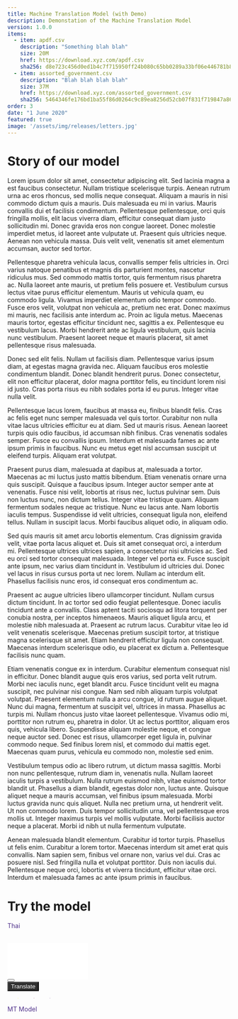 ```yaml
---
title: Machine Translation Model (with Demo)
description: Demonstation of the Machine Translation Model
version: 1.0.0
items:
  - item: apdf.csv
    description: "Something blah blah"
    size: 20M
    href: https://download.xyz.com/apdf.csv
    sha256: d8e723c456d0ed1b4c7f715950ff24b080c65bb0289a33bf06e446781b83e1e7
  - item: assorted_government.csv
    description: "Blah blah blah blah"
    size: 37M
    href: https://download.xyz.com/assorted_government.csv
    sha256: 5464346fe176bd1ba55f86d0264c9c89ea8256d52cb07f831f719847a8607b34
order: 3
date: "1 June 2020"
featured: true
image: '/assets/img/releases/letters.jpg'
---
```


# Story of our model

Lorem ipsum dolor sit amet, consectetur adipiscing elit. Sed lacinia magna a est faucibus consectetur. Nullam tristique scelerisque turpis. Aenean rutrum urna ac eros rhoncus, sed mollis neque consequat. Aliquam a mauris in nisi commodo dictum quis a mauris. Duis malesuada eu mi in varius. Mauris convallis dui et facilisis condimentum. Pellentesque pellentesque, orci quis fringilla mollis, elit lacus viverra diam, efficitur consequat diam justo sollicitudin mi. Donec gravida eros non congue laoreet. Donec molestie imperdiet metus, id laoreet ante vulputate ut. Praesent quis ultricies neque. Aenean non vehicula massa. Duis velit velit, venenatis sit amet elementum accumsan, auctor sed tortor.

Pellentesque pharetra vehicula lacus, convallis semper felis ultricies in. Orci varius natoque penatibus et magnis dis parturient montes, nascetur ridiculus mus. Sed commodo mattis tortor, quis fermentum risus pharetra ac. Nulla laoreet ante mauris, ut pretium felis posuere et. Vestibulum cursus lectus vitae purus efficitur elementum. Mauris ut vehicula quam, eu commodo ligula. Vivamus imperdiet elementum odio tempor commodo. Fusce eros velit, volutpat non vehicula ac, pretium nec erat. Donec maximus mi mauris, nec facilisis ante interdum ac. Proin ac ligula metus. Maecenas mauris tortor, egestas efficitur tincidunt nec, sagittis a ex. Pellentesque eu vestibulum lacus. Morbi hendrerit ante ac ligula vestibulum, quis lacinia nunc vestibulum. Praesent laoreet neque et mauris placerat, sit amet pellentesque risus malesuada.

Donec sed elit felis. Nullam ut facilisis diam. Pellentesque varius ipsum diam, at egestas magna gravida nec. Aliquam faucibus eros molestie condimentum blandit. Donec blandit hendrerit purus. Donec consectetur, elit non efficitur placerat, dolor magna porttitor felis, eu tincidunt lorem nisi id justo. Cras porta risus eu nibh sodales porta id eu purus. Integer vitae nulla velit.

Pellentesque lacus lorem, faucibus at massa eu, finibus blandit felis. Cras ac felis eget nunc semper malesuada vel quis tortor. Curabitur non nulla vitae lacus ultricies efficitur eu at diam. Sed ut mauris risus. Aenean laoreet turpis quis odio faucibus, id accumsan nibh finibus. Cras venenatis sodales semper. Fusce eu convallis ipsum. Interdum et malesuada fames ac ante ipsum primis in faucibus. Nunc eu metus eget nisl accumsan suscipit ut eleifend turpis. Aliquam erat volutpat.

Praesent purus diam, malesuada at dapibus at, malesuada a tortor. Maecenas ac mi luctus justo mattis bibendum. Etiam venenatis ornare urna quis suscipit. Quisque a faucibus ipsum. Integer auctor semper ante at venenatis. Fusce nisi velit, lobortis at risus nec, luctus pulvinar sem. Duis non luctus nunc, non dictum tellus. Integer vitae tristique quam. Aliquam fermentum sodales neque ac tristique. Nunc eu lacus ante. Nam lobortis iaculis tempus. Suspendisse id velit ultricies, consequat ligula non, eleifend tellus. Nullam in suscipit lacus. Morbi faucibus aliquet odio, in aliquam odio.

Sed quis mauris sit amet arcu lobortis elementum. Cras dignissim gravida velit, vitae porta lacus aliquet et. Duis sit amet consequat orci, a interdum mi. Pellentesque ultrices ultrices sapien, a consectetur nisi ultricies ac. Sed eu orci sed tortor consequat malesuada. Integer vel porta ex. Fusce suscipit ante ipsum, nec varius diam tincidunt in. Vestibulum id ultricies dui. Donec vel lacus in risus cursus porta ut nec lorem. Nullam ac interdum elit. Phasellus facilisis nunc eros, id consequat eros condimentum ac.

Praesent ac augue ultricies libero ullamcorper tincidunt. Nullam cursus dictum tincidunt. In ac tortor sed odio feugiat pellentesque. Donec iaculis tincidunt ante a convallis. Class aptent taciti sociosqu ad litora torquent per conubia nostra, per inceptos himenaeos. Mauris aliquet ligula arcu, et molestie nibh malesuada at. Praesent ac rutrum lacus. Curabitur vitae leo id velit venenatis scelerisque. Maecenas pretium suscipit tortor, at tristique magna scelerisque sit amet. Etiam hendrerit efficitur ligula non consequat. Maecenas interdum scelerisque odio, eu placerat ex dictum a. Pellentesque facilisis nunc quam.

Etiam venenatis congue ex in interdum. Curabitur elementum consequat nisl in efficitur. Donec blandit augue quis eros varius, sed porta velit rutrum. Morbi nec iaculis nunc, eget blandit arcu. Fusce tincidunt velit eu magna suscipit, nec pulvinar nisi congue. Nam sed nibh aliquam turpis volutpat volutpat. Praesent elementum nulla a arcu congue, id rutrum augue aliquet. Nunc dui magna, fermentum at suscipit vel, ultrices in massa. Phasellus ac turpis mi. Nullam rhoncus justo vitae laoreet pellentesque. Vivamus odio mi, porttitor non rutrum eu, pharetra in dolor. Ut ac lectus porttitor, aliquam eros quis, vehicula libero. Suspendisse aliquam molestie neque, et congue neque auctor sed. Donec est risus, ullamcorper eget ligula in, pulvinar commodo neque. Sed finibus lorem nisl, et commodo dui mattis eget. Maecenas quam purus, vehicula eu commodo non, molestie sed enim.

Vestibulum tempus odio ac libero rutrum, ut dictum massa sagittis. Morbi non nunc pellentesque, rutrum diam in, venenatis nulla. Nullam laoreet iaculis turpis a vestibulum. Nulla rutrum euismod nibh, vitae euismod tortor blandit ut. Phasellus a diam blandit, egestas dolor non, luctus ante. Quisque aliquet neque a mauris accumsan, vel finibus ipsum malesuada. Morbi luctus gravida nunc quis aliquet. Nulla nec pretium urna, ut hendrerit velit. Ut non commodo lorem. Duis tempor sollicitudin urna, vel pellentesque eros mollis ut. Integer maximus turpis vel mollis vulputate. Morbi facilisis auctor neque a placerat. Morbi id nibh ut nulla fermentum vulputate.

Aenean malesuada blandit elementum. Curabitur id tortor turpis. Phasellus ut felis enim. Curabitur a lorem tortor. Maecenas interdum sit amet erat quis convallis. Nam sapien sem, finibus vel ornare non, varius vel dui. Cras ac posuere nisl. Sed fringilla nulla et volutpat porttitor. Duis non iaculis dui. Pellentesque neque orci, lobortis et viverra tincidunt, efficitur vitae orci. Interdum et malesuada fames ac ante ipsum primis in faucibus.

# Try the model
<script src="https://www.google.com/recaptcha/api.js?render=6LcmgbQZAAAAABtOLkxEuM7hjtXxnr7Nwj8FQZl0"></script>

<div class="test1 w-100 d-flex flex-column">  
  <div class="textarea-box d-flex flex-column pt-2 pb-3">              
    <div class="lang-translate d-flex align-items-center justify-content-center border border-bottom-0 bg-white">
      <div class="lang-input font-weight-bold text-center d-flex align-items-center justify-content-center">Thai</div>
      <button class="btn my-0 mx-5 btn-convert p-0 bg-white">
        <i class="fas fa-exchange-alt"></i>          
      </button>
      <div class="lang-output font-weight-bold text-center">English</div>
    </div>    
    <textarea class="textarea-input px-3 py-2 border border-bottom-0" rows="5"></textarea>
    <div class="feature-input text-right w-100 bg-white border border-top-0">
      <button type="button" class="btn btn-sm bg-white mr-3 border-0 btn-features btn-remove" data-toggle="tooltip" data-placement="bottom" title="remove all">
        <i class="fas fa-trash-alt"></i>
      </button>
    </div>
    <button type="button" class="btn mx-auto mt-3 border-0 btn-translate btn-translate-fn">
      Translate      
    </button>
    <!-- <div class="mx-auto mt-3 border-0"><i class="fa fa-angle-double-down"></i></div> -->
    <div class="loading d-none text-center mt-3 "> 
      <div class="spinner-grow spinner-left" role="status">        
      </div>
      <div class="spinner-grow spinner-center" role="status">        
      </div>
      <div class="spinner-grow spinner-right" role="status">        
      </div>
    </div>
  </div>
  <div class="compare-output-container d-flex flex-row">    
    <div class="textarea-box translate-output d-none flex-column border flex-fill mr-1">
      <div class="mt-container px-3 pt-2 bg-white border-bottom">
        <div class="mt-title pb-1">MT Model</div>
      </div>
      <textarea class="textarea-mt-output p-3" id="output-translation" rows="6" readonly></textarea>
      <div class="feature-output text-right bg-white">
        <button class="btn btn-sm border-0 bg-white btn-features btn-copy" data-toggle="tooltip" data-placement="bottom" title="copy to clipboard">
          <i class="fa fa-clone"></i>
        </button>
      </div>
    </div>    
    <div class="textarea-box translate-output d-none flex-column border flex-fill ml-1">    
      <div class="gt-container px-3 pt-2 bg-white border-bottom">
        <div class="gt-title pb-1">Google Translation Model</div>
      </div>
      <textarea class="textarea-gt-output p-3" id="output-translation" rows="6" readonly></textarea>
      <div class="feature-output text-right bg-white">
        <button class="btn btn-sm border-0 bg-white btn-features btn-copy" data-toggle="tooltip" data-placement="bottom" title="copy to clipboard">
          <i class="fa fa-clone"></i>
        </button>
      </div>
    </div>
  </div>  
  <span class="compare-tran text-right d-none">
    Compare with <a class="link-google-tran">Google Translate</a>
  </span>	
  <div class="d-flex justify-content-center">
    <button type="button" class="btn btn-retry btn-light btn-translate-fn mt-3 border border-secondary m-2 rounded-20 d-none">
      <i class="fa fa-undo"></i> Try Again
    </button>
    <button type="button" class="btn btn-remove btn-remove-all btn-light mt-3 border border-secondary m-2 d-none">
      <i class="fa fa-trash-alt"></i> Remove
    </button>
  </div>
</div>

<style>
  textarea { 
    resize: none;
    border: 1px solid #ffffff;        
  }
  
  textarea:focus {
    outline: none !important;    
  }

  .lang-translate {
    height: 3rem;
  }

  .btn-convert {    
    transition: all 0.5s;
    cursor: pointer;
    color: #A0A0A0;        
  }

  .btn-translate {   
    transition: all 0.5s;
    background-color: #303030;
    color: #ffffff;
    outline: 0;
  }

  .btn-translate:hover, .btn-translate:focus {    
    background: #52348c;
    color: #ffffff;
    transition: all 0.5s;
    box-shadow: none;
    -webkit-transform: scale(1.1);
    transform: scale(1.1);
  }

  .btn-feature:hover, .btn-feature:focus {
    border-color: transparent;    
    -webkit-transform: scale(1.2);
    transform: scale(1.2);    
    outline: none;
    box-shadow: none;
  }

  .btn-convert:hover, .btn-convert:focus,
  .btn-remove:hover, .btn-remove:focus {    
    outline: none;
    box-shadow: none;
    color: #303030;
  }
  
  .btn-feature {
    color: #303030;
    background-color: #F0F0F0;
    transition: all 0.5s;
    cursor: pointer;    
  }

  .tooltip > .tooltip-inner {    
    font-size: .625rem;
  }

  .spinner-left {
    color: #fff200;
  }

  .spinner-center {
    color: #a6253b;
  }

  .spinner-right {
    color: #52348c;
  }

  .btn-features {
    color: #C5C5C5;
  }

  .btn-features:hover, .btn-features:focus{
    color: #303030;
    outline: none;
    box-shadow: none;
  }

  .lang-input, .lang-output, .mt-title {
    width: 5rem;
  }

  .gt-title {
    width: 12.5rem;
    border-bottom: 2px solid #4284f3;
    color: #4284f3;
  }

  .lang-input, .mt-title {
    color: #52348c;
    height: 100%;
    border-bottom: 2px solid #52348c;
  }

  .lang-output {
    color: #A0A0A0;
  }

  .catch-error {
    color: #E62020;
    font-size: 0.8rem;
    height: 100%;
  }

  @keyframes spinner-grow {
  0% {
    opacity: 0;
    transform: scale(0);
  }
  50% {
    opacity: 1;
  }
  100% {
    opacity: 0;
    transform: scale(1);
  }
}

.spinner-grow {
  position: relative;
  display: inline-block;
  width: 2rem;
  height: 2rem;
  overflow: hidden;
  text-indent: -999em;
  vertical-align: text-bottom;
  background-color: currentColor;
  border-radius: 50%;
  animation-name: spinner-grow;
  animation-duration: .75s;
  animation-timing-function: linear;
  animation-iteration-count: infinite;
}

.spinner-grow-sm {
  width: 1rem;
  height: 1rem;
}

.link-google-tran {
  color: #4284f3 !important;
  cursor: pointer;
}

.compare-tran {
  font-size: 0.9rem;  
}

.btn-remove-all, .btn-retry {
  border-radius: 20px;
  width: 7rem;
  color: #495057;
  font-size: 0.9rem;
}

@media screen and (max-width: 450px)   { 
  .compare-output-container {
    flex-direction: column !important;    
  }
  .translate-output {
    margin: 0 !important;
  }
} 
</style>
<script>
    $(document).ready(function () {

      $(".btn-translate").submit(async function (event) {
        //Don't submit yet
        event.preventDefault();
        
        //Secret key provided by Google
        const apiKey = "6LcmgbQZAAAAAFmUrFbzUKdBnWzrd95-Q_01zMnl";
        const apiString = "http://localhost:5000/recaptcha-51410/us-central1/sendRecaptcha";
        
        try {

            //Generate token
            const token = await grecaptcha.execute(apiKey, { action: 'form' })
            const response = await axios.get(`${apiString}?token=${token}`);
            const score = response.data.score;
            console.log("score: ", score);

            //Take action here based on score.
            if (score > 0.5) {
              $(".btn-translate").unbind('submit').submit();
            }
        }      
        catch(e) {
            console.log("error: ", e);
        }
      });
    });      
</script>
<script>
  
  let sl = "", tl = ""  

  function sleep(ms) {
    return new Promise(resolve => setTimeout(resolve, ms));
  }

  async function googleApi(input){    
    try {
      const response = await fetch('https://translate.googleapis.com/translate_a/single?client=gtx&sl='
                    + sl + '&tl=' 
                    + tl + '&dt=t&q=' 
                    + input)                
      return response.json()                  
    } 
    catch (err) {
      $('.textarea-gt-output').addClass('catch-error');
      $('.compare-tran').removeClass('d-none')         
      $('.textarea-gt-output').val("429 Too Many Request Error." +
      "\nYou have sent too many requests recently." +
      "\n\nPlease try again later or compare directly with google translation website link below."); 
    }
  }

  async function mtApi(input){    
    const input_json = {
      text: input,
      source: sl,
      target: tl
    }      
    try {
      const response = await fetch('https://mt-api.airesearch.in.th', {
        method: 'POST',
        headers: {            
          'Accept': 'application/json',
          'Content-Type': 'application/json'
        },
        body: JSON.stringify(input_json)
        })
      return response.json()      
    } catch (err) {    
      $('.textarea-mt-output').addClass('catch-error');            
      $('.textarea-mt-output').val("429 Too Many Request Error." +
      "\nYou have sent too many requests recently."); 
      console.log('mterr: ', err)  
    }            
  }

  async function checkBot(event) {
    event.preventDefault();
        
    //Secret key provided by Google
    const apiKey = "6LcmgbQZAAAAAFmUrFbzUKdBnWzrd95-Q_01zMnl";
    const apiString = "";


  }

  async function translate() {
    $('.loading').removeClass('d-none')
    $('.btn-translate').addClass('d-none')
    $('.compare-tran').addClass('d-none')        
    $('.textarea-gt-output').removeClass('catch-error');
    $('.textarea-mt-output').removeClass('catch-error');   

    const input = $('.textarea-input').val()    
    check_lang()
    const [outputMT, dataJsonGT] = await Promise.all([mtApi(input) ,googleApi(input)]);  
         
    var resultGT = ''      
    for(var i = 0; i < dataJsonGT[0].length; i++){
      resultGT += dataJsonGT[0][i][0]        
    }      
    
    await sleep(1200);
    if(resultGT) {
      $('.textarea-gt-output').val(resultGT);  
    }
    if(outputMT) {
      $('.textarea-mt-output').val(outputMT); 
    }
                
  }

  function check_lang() {
    if($('.lang-input').text() == 'Thai'){
      sl = "th"
      tl = "en"
    } else {
      sl = "en"
      tl = "th"
    }
  }

  function change_lang(original_lang, target_lang) {
    $('.lang-input').html(original_lang);
    $('.lang-output').html(target_lang);
  }

  function change_class() {     
    $('.translate-output').removeClass('d-flex')
    $('.btn-translate').removeClass('d-none')
    $('.translate-output').addClass('d-none')    
    $('.btn-remove-all').addClass('d-none')   
    $('.btn-retry').addClass('d-none')    
  }
  
  $(document).ready(function(){
    $('[data-toggle="tooltip"]').tooltip();       
  });

  $('input[type="text"], textarea').on('keyup', function () {
    change_class()
  });

  $('.btn-remove').click(function(){
    $(".textarea-input").val('');
    change_class() 
  })

  $('.btn-copy').click(function() {    
    var copyText = document.getElementById('output-translation');
    copyText.select();
    copyText.setSelectionRange(0, 99999)
    document.execCommand("copy");    
  })

  $('.btn-convert').click(function() {    
    if($('.lang-input').text() == 'Thai') {      
      change_lang('English', 'Thai');
    }else {
      change_lang('Thai', 'English');
    }
  })

  $('.btn-translate-fn').click(async function() {        
    if($(".textarea-input").val() != ''){
      await translate();    //Translation function
      $('.loading').addClass('d-none')              
      $('.translate-output').removeClass('d-none')   
      $('.translate-output').addClass('d-flex')    
      $('.btn-remove-all').removeClass('d-none')  
      $('.btn-retry').removeClass('d-none')   
    } 
  })

  $('.link-google-tran').click(function() {
    check_lang()
    window.open(
      'https://translate.google.co.th/#view=home&op=translate&'
      + 'sl=' + sl + '&' 
      + 'tl=' + tl
      + '&text=' + $(".textarea-input").val()
      ,
      '_blank' 
    );
  })
    
</script>

